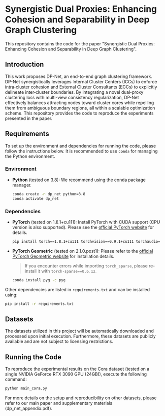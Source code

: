 # Synergistic Dual Proxies: Enhancing Cohesion and Separability in Deep Graph Clustering

This repository contains the code for the paper "Synergistic Dual Proxies: Enhancing Cohesion and Separability in Deep Graph Clustering".

## Introduction
This work proposes DP-Net, an end-to-end graph clustering framework. DP-Net synergistically leverages Internal Cluster Centers (ICCs) to enforce intra‐cluster cohesion and External Cluster Consultants (ECCs) to explicitly delineate inter‐cluster boundaries. By integrating a novel dual-proxy clustering loss with multi-view consistency regularization, DP-Net effectively balances attracting nodes toward cluster cores while repelling them from ambiguous boundary regions, all within a scalable optimization scheme. This repository provides the code to reproduce the experiments presented in the paper.

## Requirements
To set up the environment and dependencies for running the code, please follow the instructions below. It is recommended to use `conda` for managing the Python environment.

### Environment
- **Python** (tested on 3.8): We recommend using the conda package manager.
  ```sh
  conda create -n dp_net python=3.8
  conda activate dp_net
  ```

### Dependencies
- **PyTorch** (tested on 1.8.1+cu111): Install PyTorch with CUDA support (CPU version is also supported). Please see the [official PyTorch website](https://pytorch.org/) for details.
  ```sh
  pip install torch==1.8.1+cu111 torchvision==0.9.1+cu111 torchaudio==0.8.1
  ```

- **PyTorch Geometric** (tested on 2.1.0.post1): Please refer to the [official PyTorch Geometric website](https://pytorch-geometric.readthedocs.io/) for installation details.
  > If you encounter errors while importing `torch_sparse`, please re-install it with `torch-sparse==0.6.12`.
  ```sh
  conda install pyg -c pyg
  ```

Other dependencies are listed in `requirements.txt` and can be installed using:
```sh
pip install -r requirements.txt
```

## Datasets
The datasets utilized in this project will be automatically downloaded and processed upon initial execution. Furthermore, these datasets are publicly available and are not subject to licensing restrictions.

## Running the Code
To reproduce the experimental results on the Cora dataset (tested on a single NVIDIA GeForce RTX 3090 GPU (24GB)), execute the following command:
```sh
python main_cora.py
```
For more details on the setup and reproducibility on other datasets, please refer to our main paper and supplementary materials (dp_net_appendix.pdf).
